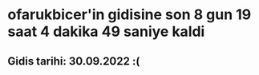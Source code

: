 # ofarukbicer'in gidisine son 8 gun 19 saat 4 dakika 49 saniye kaldi

## Gidis tarihi: 30.09.2022 :(